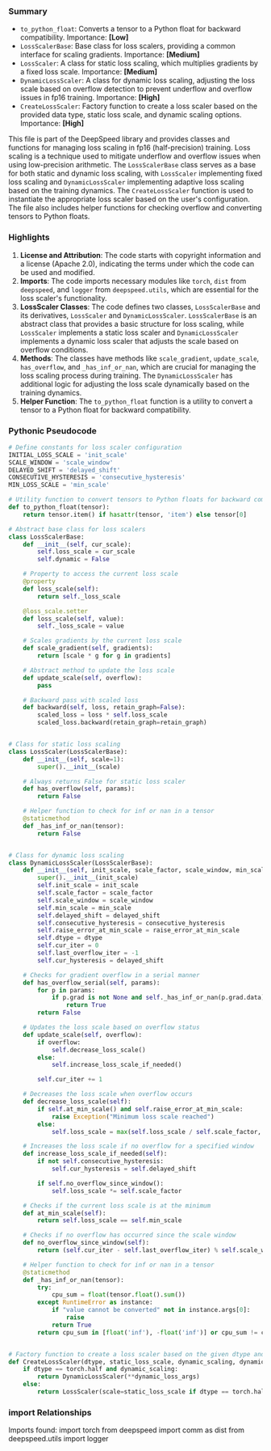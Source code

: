 

### Summary



* `to_python_float`: Converts a tensor to a Python float for backward compatibility. Importance: **[Low]**
* `LossScalerBase`: Base class for loss scalers, providing a common interface for scaling gradients. Importance: **[Medium]**
* `LossScaler`: A class for static loss scaling, which multiplies gradients by a fixed loss scale. Importance: **[Medium]**
* `DynamicLossScaler`: A class for dynamic loss scaling, adjusting the loss scale based on overflow detection to prevent underflow and overflow issues in fp16 training. Importance: **[High]**
* `CreateLossScaler`: Factory function to create a loss scaler based on the provided data type, static loss scale, and dynamic scaling options. Importance: **[High]** 

This file is part of the DeepSpeed library and provides classes and functions for managing loss scaling in fp16 (half-precision) training. Loss scaling is a technique used to mitigate underflow and overflow issues when using low-precision arithmetic. The `LossScalerBase` class serves as a base for both static and dynamic loss scaling, with `LossScaler` implementing fixed loss scaling and `DynamicLossScaler` implementing adaptive loss scaling based on the training dynamics. The `CreateLossScaler` function is used to instantiate the appropriate loss scaler based on the user's configuration. The file also includes helper functions for checking overflow and converting tensors to Python floats.

### Highlights



1. **License and Attribution**: The code starts with copyright information and a license (Apache 2.0), indicating the terms under which the code can be used and modified.
2. **Imports**: The code imports necessary modules like `torch`, `dist` from `deepspeed`, and `logger` from `deepspeed.utils`, which are essential for the loss scaler's functionality.
3. **LossScaler Classes**: The code defines two classes, `LossScalerBase` and its derivatives, `LossScaler` and `DynamicLossScaler`. `LossScalerBase` is an abstract class that provides a basic structure for loss scaling, while `LossScaler` implements a static loss scaler and `DynamicLossScaler` implements a dynamic loss scaler that adjusts the scale based on overflow conditions.
4. **Methods**: The classes have methods like `scale_gradient`, `update_scale`, `has_overflow`, and `_has_inf_or_nan`, which are crucial for managing the loss scaling process during training. The `DynamicLossScaler` has additional logic for adjusting the loss scale dynamically based on the training dynamics.
5. **Helper Function**: The `to_python_float` function is a utility to convert a tensor to a Python float for backward compatibility.

### Pythonic Pseudocode

```python
# Define constants for loss scaler configuration
INITIAL_LOSS_SCALE = 'init_scale'
SCALE_WINDOW = 'scale_window'
DELAYED_SHIFT = 'delayed_shift'
CONSECUTIVE_HYSTERESIS = 'consecutive_hysteresis'
MIN_LOSS_SCALE = 'min_scale'

# Utility function to convert tensors to Python floats for backward compatibility
def to_python_float(tensor):
    return tensor.item() if hasattr(tensor, 'item') else tensor[0]

# Abstract base class for loss scalers
class LossScalerBase:
    def __init__(self, cur_scale):
        self.loss_scale = cur_scale
        self.dynamic = False

    # Property to access the current loss scale
    @property
    def loss_scale(self):
        return self._loss_scale

    @loss_scale.setter
    def loss_scale(self, value):
        self._loss_scale = value

    # Scales gradients by the current loss scale
    def scale_gradient(self, gradients):
        return [scale * g for g in gradients]

    # Abstract method to update the loss scale
    def update_scale(self, overflow):
        pass

    # Backward pass with scaled loss
    def backward(self, loss, retain_graph=False):
        scaled_loss = loss * self.loss_scale
        scaled_loss.backward(retain_graph=retain_graph)


# Class for static loss scaling
class LossScaler(LossScalerBase):
    def __init__(self, scale=1):
        super().__init__(scale)

    # Always returns False for static loss scaler
    def has_overflow(self, params):
        return False

    # Helper function to check for inf or nan in a tensor
    @staticmethod
    def _has_inf_or_nan(tensor):
        return False


# Class for dynamic loss scaling
class DynamicLossScaler(LossScalerBase):
    def __init__(self, init_scale, scale_factor, scale_window, min_scale, delayed_shift, consecutive_hysteresis, raise_error_at_min_scale, dtype):
        super().__init__(init_scale)
        self.init_scale = init_scale
        self.scale_factor = scale_factor
        self.scale_window = scale_window
        self.min_scale = min_scale
        self.delayed_shift = delayed_shift
        self.consecutive_hysteresis = consecutive_hysteresis
        self.raise_error_at_min_scale = raise_error_at_min_scale
        self.dtype = dtype
        self.cur_iter = 0
        self.last_overflow_iter = -1
        self.cur_hysteresis = delayed_shift

    # Checks for gradient overflow in a serial manner
    def has_overflow_serial(self, params):
        for p in params:
            if p.grad is not None and self._has_inf_or_nan(p.grad.data):
                return True
        return False

    # Updates the loss scale based on overflow status
    def update_scale(self, overflow):
        if overflow:
            self.decrease_loss_scale()
        else:
            self.increase_loss_scale_if_needed()

        self.cur_iter += 1

    # Decreases the loss scale when overflow occurs
    def decrease_loss_scale(self):
        if self.at_min_scale() and self.raise_error_at_min_scale:
            raise Exception("Minimum loss scale reached")
        else:
            self.loss_scale = max(self.loss_scale / self.scale_factor, self.min_scale)

    # Increases the loss scale if no overflow for a specified window
    def increase_loss_scale_if_needed(self):
        if not self.consecutive_hysteresis:
            self.cur_hysteresis = self.delayed_shift

        if self.no_overflow_since_window():
            self.loss_scale *= self.scale_factor

    # Checks if the current loss scale is at the minimum
    def at_min_scale(self):
        return self.loss_scale == self.min_scale

    # Checks if no overflow has occurred since the scale window
    def no_overflow_since_window(self):
        return (self.cur_iter - self.last_overflow_iter) % self.scale_window == 0

    # Helper function to check for inf or nan in a tensor
    @staticmethod
    def _has_inf_or_nan(tensor):
        try:
            cpu_sum = float(tensor.float().sum())
        except RuntimeError as instance:
            if "value cannot be converted" not in instance.args[0]:
                raise
            return True
        return cpu_sum in [float('inf'), -float('inf')] or cpu_sum != cpu_sum


# Factory function to create a loss scaler based on the given dtype and configuration
def CreateLossScaler(dtype, static_loss_scale, dynamic_scaling, dynamic_loss_args):
    if dtype == torch.half and dynamic_scaling:
        return DynamicLossScaler(**dynamic_loss_args)
    else:
        return LossScaler(scale=static_loss_scale if dtype == torch.half else 1.0)
```


### import Relationships

Imports found:
import torch
from deepspeed import comm as dist
from deepspeed.utils import logger